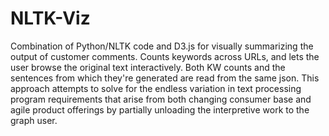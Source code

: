 NLTK-Viz
========

Combination of Python/NLTK code and D3.js for visually summarizing the output of customer comments.  Counts keywords across URLs, and lets the user browse the original text interactively.  Both KW counts and the sentences from which they're generated are read from the same json.  This approach attempts to  solve for the endless variation in text processing program requirements that arise from both changing consumer base and agile product offerings by partially unloading the interpretive work to the graph user.
